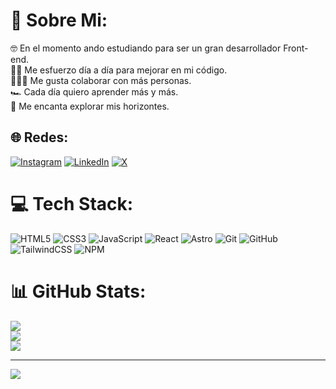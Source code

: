# 💫 Sobre Mi:

🤓 En el momento ando estudiando para ser un gran desarrollador Front-end.<br>🏋🏽 Me esfuerzo día a día para mejorar en mi código. <br>👨🏽‍💻 Me gusta colaborar con más personas.<br>🏎️ Cada día quiero aprender más y más.<br>🚀 Me encanta explorar mis horizontes.

## 🌐 Redes:

[![Instagram](https://img.shields.io/badge/Instagram-%23E4405F.svg?logo=Instagram&logoColor=white)](https://instagram.com/juan.cutiva_) [![LinkedIn](https://img.shields.io/badge/LinkedIn-%230077B5.svg?logo=linkedin&logoColor=white)](https://linkedin.com/in/https://www.linkedin.com/in/juandavidcutivalopez/) [![X](https://img.shields.io/badge/X-black.svg?logo=X&logoColor=white)](https://x.com/@JuanDavidCutiv2)

# 💻 Tech Stack:

![HTML5](https://img.shields.io/badge/html5-%23E34F26.svg?style=flat-square&logo=html5&logoColor=white) 
![CSS3](https://img.shields.io/badge/css3-%231572B6.svg?style=flat-square&logo=css3&logoColor=white)
![JavaScript](https://img.shields.io/badge/javascript-%23323330.svg?style=flat-square&logo=javascript&logoColor=%23F7DF1E) 
![React](https://img.shields.io/badge/react-%2320232a.svg?style=flat-square&logo=react&logoColor=%2361DAFB) 
![Astro](https://img.shields.io/badge/astro-%232C2052.svg?style=flat-square&logo=astro&logoColor=white) 
![Git](https://img.shields.io/badge/git-%23F05033.svg?style=flat-square&logo=git&logoColor=white) 
![GitHub](https://img.shields.io/badge/github-%23121011.svg?style=flat-square&logo=github&logoColor=white) 
![TailwindCSS](https://img.shields.io/badge/tailwindcss-%2338B2AC.svg?style=flat-square&logo=tailwind-css&logoColor=white) 
![NPM](https://img.shields.io/badge/NPM-%23CB3837.svg?style=flat-square&logo=npm&logoColor=white) 

# 📊 GitHub Stats:

![](https://github-readme-stats.vercel.app/api?username=Juan-Cutiva&theme=dark&hide_border=false&include_all_commits=false&count_private=false)<br/>
![](https://github-readme-streak-stats.herokuapp.com/?user=Juan-Cutiva&theme=dark&hide_border=false)<br/>
![](https://github-readme-stats.vercel.app/api/top-langs/?username=Juan-Cutiva&theme=dark&hide_border=false&include_all_commits=false&count_private=false&layout=compact)

---

[![](https://visitcount.itsvg.in/api?id=Juan-Cutiva&icon=6&color=0)](https://visitcount.itsvg.in)
